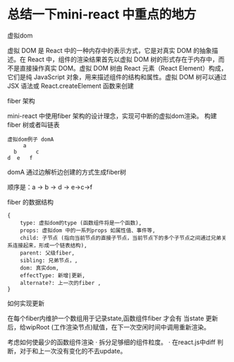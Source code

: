 # 总结一下mini-react 中重点的地方 

虚拟dom


虚拟 DOM 是 React 中的一种内存中的表示方式，它是对真实 DOM 的抽象描述。在 React 中，组件的渲染结果首先以虚拟 DOM 树的形式存在于内存中，而不是直接操作真实 DOM。虚拟 DOM 树由 React 元素（React Element）构成，它们是纯 JavaScript 对象，用来描述组件的结构和属性。虚拟 DOM 树可以通过 JSX 语法或 React.createElement 函数来创建

fiber 架构

mini-react 中使用fiber 架构的设计理念，实现可中断的虚拟dom渲染。
构建fiber 树或者叫链表
```
虚拟dom例子 domA
     a
  b      c
d  e   f
```
domA 通过边解析边创建的方式生成fiber树

顺序是：a -> b -> d -> e->c->f

fiber 的数据结构 
``` 
{
    type: 虚拟dom的type (函数组件将是一个函数),
    props: 虚拟dom 中的一系列props 如属性值、事件等,
    child: 子节点 (指向当前节点的直接子节点，当前节点下的多个子节点之间通过兄弟关系连接起来，形成一个链表结构),
    parent: 父级fiber,
    sibling: 兄弟节点，,
    dom: 真实dom,
    effectType: 新增|更新,
    alternate?: 上一次的fiber ,
}
```

如何实现更新

在每个fiber内维护一个数组用于记录state,函数组件fiber 才会有
当state 更新后，给wipRoot (工作渲染节点)赋值，在下一次空闲时间中调用重新渲染。

考虑如何使最少的函数组件渲染
· 拆分足够细的组件粒度。
· 在react.js中diff 判断，对于和上一次没有变化的不去update。
